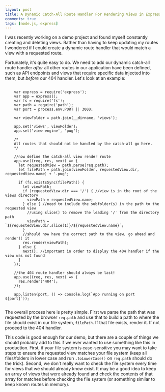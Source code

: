 ```yaml
---
layout: post
title: A Dynamic Catch-All Route Handler For Rendering Views in Express.js
comments: true
tags: [node.js, express]
---
```


I was recently working on a demo project and found myself constantly creating and deleting views. Rather than having to keep updating my routes I wondered if I could create a dynamic route handler that would match a view with a requested route.

Fortunately, it's quite easy to do. We need to add our dynamic catch-all route handler *after* all other routes in our application have been defined, such as API endpoints and views that require specific data injected into them, but *before* our 404 handler. Let's look at an example:

<pre class="prettyprint">
  <code class="lang-js">
    var express = require('express');
    var app = express();
    var fs = require('fs');
    var path = require('path');
    var port = process.env.PORT || 3000;

    var viewFolder = path.join(__dirname, 'views');

    app.set('views', viewFolder);
    app.set('view engine', 'pug');

    /*
    All routes that should not be handled by the catch-all go here.
    */

    //now define the catch-all view render route
    app.use((req, res, next) => {
      let requestedView = path.parse(req.path);
      let filePath = path.join(viewFolder, requestedView.dir, requestedView.name) + '.pug';

      if (fs.existsSync(filePath)) {
        let viewPath;
        if (requestedView.dir === '/') { //view is in the root of the views directory
          viewPath = requestedView.name;
        } else { //need to include the subfolder(s) in the path to the requested view
          //using slice() to remove the leading '/' from the directory path
          viewPath = `${requestedView.dir.slice(1)}/${requestedView.name}`;
        }
        //should now have the correct path to the view, go ahead and render() it
        res.render(viewPath);
      } else {
        next(); //important in order to display the 404 handler if the view was not found
      }
    });

    //the 404 route handler should always be last!
    app.use((req, res, next) => {
      res.render('404');
    });

    app.listen(port, () => console.log(`App running on port ${port}`));
  </code>
</pre>

The overall process here is pretty simple. First we parse the path that was requested by the browser `req.path` and use that to build a path to where the file should exist in our file system, `filePath`. If that file exists, render it. If not proceed to the 404 handler.

This code is good enough for our demo, but there are a couple of things we should probably add to this if we ever wanted to use something like this in production. First, if your file system is case-sensitive you may want to take steps to ensure the requested view matches your file system (keep all files/folders in lower case and run `.toLowerCase()` on `req.path` should do the trick). Second, we don't really want to check the file system every time for views that we should already know exist. It may be a good idea to keep an array of views that were already found and check the contents of that array for matches before checking the file system (or something similar to keep known routes in memory).


